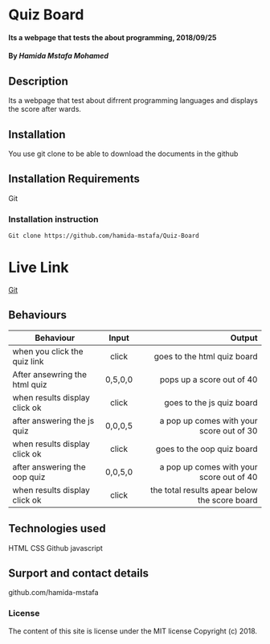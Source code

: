 # Quiz Board
#### Its a webpage that tests the about programming, 2018/09/25
#### By *Hamida Mstafa Mohamed*
## Description
Its a webpage that test about difrrent programming languages and displays the score after wards.
## Installation
You use git clone to be able to download the documents in the github
## Installation Requirements
Git
### Installation instruction
```
Git clone https://github.com/hamida-mstafa/Quiz-Board

```
# Live Link
[Git](https://hamida-mstafa.github.io/Quiz-Board/)
## Behaviours
|Behaviour   | Input     |  Output |
|------------|:---------:|---------------------------------:|
|when you click the quiz link |click |goes to the html quiz board|
|After ansewring the html quiz |0,5,0,0 |pops up a score out of 40  |
|when results display click ok  |click|goes to the js quiz board     |
|after answering the js quiz  |0,0,0,5 |a pop up comes with your score out of 30|
|when results display click ok  |click|goes to the oop quiz board     |
|after answering the oop quiz  |0,0,5,0 |a pop up comes with your score out of 40|
|when results display click ok  |click|the total results apear below the score board    |


## Technologies used
HTML
CSS
Github
javascript
## Surport and contact details
github.com/hamida-mstafa
### License
The content of this site is license under the MIT license
Copyright (c) 2018.
